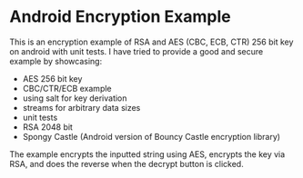 Android Encryption Example
========================

This is an encryption example of RSA and AES (CBC, ECB, CTR) 256 bit key on android with unit tests. I have 
tried to provide a good and secure example by showcasing:

* AES 256 bit key
* CBC/CTR/ECB example
* using salt for key derivation
* streams for arbitrary data sizes
* unit tests
* RSA 2048 bit
* Spongy Castle (Android version of Bouncy Castle encryption library)

The example encrypts the inputted string using AES, encrypts the key via RSA, and does the reverse when
the decrypt button is clicked.

